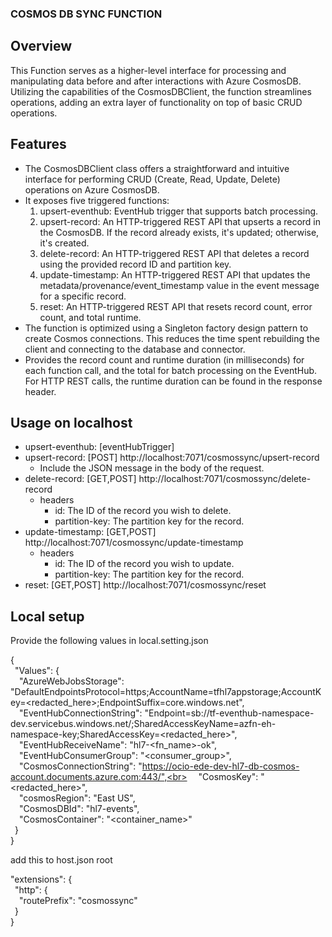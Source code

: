 ### COSMOS DB SYNC FUNCTION

## Overview
This Function serves as a higher-level interface for processing and manipulating data before and after interactions with Azure CosmosDB. Utilizing the capabilities of the CosmosDBClient, the function streamlines operations, adding an extra layer of functionality on top of basic CRUD operations.

## Features

- The CosmosDBClient class offers a straightforward and intuitive interface for performing CRUD (Create, Read, Update, Delete) operations on Azure CosmosDB.
- It exposes five triggered functions:
  1. upsert-eventhub: EventHub trigger that supports batch processing.
  2. upsert-record: An HTTP-triggered REST API that upserts a record in the CosmosDB. If the record already exists, it's updated; otherwise, it's created.
  3. delete-record: An HTTP-triggered REST API that deletes a record using the provided record ID and partition key.
  4. update-timestamp: An HTTP-triggered REST API that updates the metadata/provenance/event_timestamp value in the event message for a specific record.
  5. reset: An HTTP-triggered REST API that resets record count, error count, and total runtime.
- The function is optimized using a Singleton factory design pattern to create Cosmos connections. This reduces the time spent rebuilding the client and connecting to the database and connector.
- Provides the record count and runtime duration (in milliseconds) for each function call, and the total for batch processing on the EventHub. For HTTP REST calls, the runtime duration can be found in the response header.

## Usage on localhost

- upsert-eventhub: [eventHubTrigger]
- upsert-record: [POST] http://localhost:7071/cosmossync/upsert-record
  - Include the JSON message in the body of the request.
- delete-record: [GET,POST] http://localhost:7071/cosmossync/delete-record
  - headers
    - id: The ID of the record you wish to delete.
    - partition-key: The partition key for the record.
- update-timestamp: [GET,POST] http://localhost:7071/cosmossync/update-timestamp
  - headers
    - id: The ID of the record you wish to update.
    - partition-key: The partition key for the record.
- reset: [GET,POST] http://localhost:7071/cosmossync/reset

## Local setup
Provide the following values in local.setting.json

{<br>
&ensp;"Values": {<br>
&ensp;&ensp;"AzureWebJobsStorage": "DefaultEndpointsProtocol=https;AccountName=tfhl7appstorage;AccountKey=<redacted_here>;EndpointSuffix=core.windows.net",<br>
&ensp;&ensp;"EventHubConnectionString": "Endpoint=sb://tf-eventhub-namespace-dev.servicebus.windows.net/;SharedAccessKeyName=azfn-eh-namespace-key;SharedAccessKey=<redacted_here>",<br>
&ensp;&ensp;"EventHubReceiveName": "hl7-<fn_name>-ok",<br>
&ensp;&ensp;"EventHubConsumerGroup": "<consumer_group>",<br>
&ensp;&ensp;"CosmosConnectionString": "https://ocio-ede-dev-hl7-db-cosmos-account.documents.azure.com:443/",<br>
&ensp;&ensp;"CosmosKey": "<redacted_here>",<br>
&ensp;&ensp;"cosmosRegion": "East US",<br>
&ensp;&ensp;"CosmosDBId": "hl7-events",<br>
&ensp;&ensp;"CosmosContainer": "<container_name>"<br>
&ensp;}<br>
}

add this to host.json root

"extensions": {<br>
&ensp;"http": {<br>
&ensp;&ensp;"routePrefix": "cosmossync"<br>
&ensp;}<br>
}
